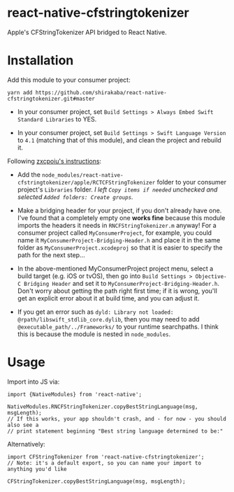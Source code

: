 # react-native-cfstringtokenizer

Apple's CFStringTokenizer API bridged to React Native.


# Installation

Add this module to your consumer project:

```
yarn add https://github.com/shirakaba/react-native-cfstringtokenizer.git#master
```

<!-- * Add its `node_modules/react-native-cfstringtokenizer/apple/RCTCFStringTokenizer.xcodeproj` to your consumer project's `Build Phases ➜ Link Binary With Libraries` field. -->

<!-- For an Obj-C-only RN consumer project, you'll also add an empty `dummy.swift` to your source and accept when Xcode gives a prompt about generating a bridging header file for you. -->

* In your consumer project, set `Build Settings > Always Embed Swift Standard Libraries` to YES.

* In your consumer project, set `Build Settings > Swift Language Version` to `4.1` (matching that of this module), and clean the project and rebuild it.

Following [zxcpoiu's instructions](https://gist.github.com/robertjpayne/855fdb15d5ceca12f6c5#gistcomment-1747749):

* Add the `node_modules/react-native-cfstringtokenizer/apple/RCTCFStringTokenizer` folder to your consumer project's `Libraries` folder. *I left `Copy items if needed` unchecked and selected `Added folders: Create groups`.*

* Make a bridging header for your project, if you don't already have one. I've found that a completely empty one **works fine** because this module imports the headers it needs in `RNCFStringTokenizer.m` anyway! For a consumer project called `MyConsumerProject`, for example, you could name it `MyConsumerProject-Bridging-Header.h` and place it in the same folder as `MyConsumerProject.xcodeproj` so that it is easier to specify the path for the next step...

* In the above-mentioned MyConsumerProject project menu, select a build target (e.g. iOS or tvOS), then go into `Build Settings > Objective-C Bridging Header` and set it to `MyConsumerProject-Bridging-Header.h`. Don't worry about getting the path right first time; if it is wrong, you'll get an explicit error about it at build time, and you can adjust it.

* If you get an error such as `dyld: Library not loaded: @rpath/libswift_stdlib_core.dylib`, then you may need to add `@executable_path/../Frameworks/` to your runtime searchpaths. I think this is because the module is nested in `node_modules`.

# Usage

Import into JS via:

```
import {NativeModules} from 'react-native';

NativeModules.RNCFStringTokenizer.copyBestStringLanguage(msg, msgLength);
// If this works, your app shouldn't crash, and - for now - you should also see a
// print statement beginning "Best string language determined to be:"
```

Alternatively:

```
import CFStringTokenizer from 'react-native-cfstringtokenizer';
// Note: it's a default export, so you can name your import to anything you'd like

CFStringTokenizer.copyBestStringLanguage(msg, msgLength);
```